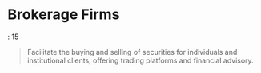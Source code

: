 # Brokerage Firms

: 15

> Facilitate the buying and selling of securities for individuals and institutional clients, offering trading platforms and financial advisory.
>